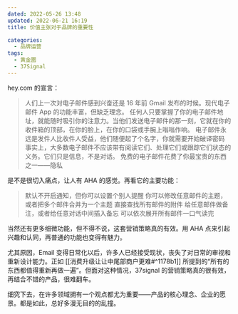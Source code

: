 ```yaml
---
dated: 2022-05-26 13:48
updated: 2022-06-21 16:19
title: 价值主张对于品牌的重要性

categories:
  - 品牌运营
tags:
  - 黄金圈
  - 37Signal
---
```


hey.com 的宣⾔：

> ⼈们上⼀次对电⼦邮件感到兴奋还是 16 年前 Gmail 发布的时候。现代电⼦邮件 App 的功能丰富，但缺乏理念。
> 任何⼈只要掌握了你的电⼦邮件地址，就能随时吸引你的注意⼒。当他们发送电⼦邮件的那⼀刻，它就在你的 收件箱的顶部，在你的脸上，在你的⼝袋或⼿腕上嗡嗡作响。
> 电⼦邮件永远是发件⼈⽐收件⼈受益，他们随便起了个名字，你就需要开始破译密码
> 事实上，⼤多数电⼦邮件不应该带有阅读它们、处理它们或跟踪它们状态的义务。它们只是信息，不是对话。
> 免费的电⼦邮件花费了你最宝贵的东⻄之⼀——隐私

是不是很切入痛点，让人有 AHA 的感觉。再看它的主要功能：

> 默认不开启通知，但你可以设置个别⼈提醒
> 你可以修改任意邮件的主题，或者把多个邮件合并为⼀个主题
> 直接查找所有邮件的附件
> 给任意邮件做备注，或者给任意对话中间插⼊备忘
> 可以依次展开所有邮件⼀⼝⽓读完

当然还有更多细微功能，但不得不说，这套营销策略真的有效。用 AHA 点来引起兴趣和认同，再普通的功能也变得有魅力。

尤其原因，Email 变得日常化以后，许多人已经接受现状，丧失了对日常的审视和重新设计能力。正如 [[消费升级让让中尾部商户更难#^1178b1]] 所提到的“所有的东西都值得重新再做一遍”。但面对这种情况，37signal 的营销策略真的很有效，再结合不错的产品，很难翻车。

细究下去，在许多领域拥有一个观点都尤为重要——产品的核心理念、企业的愿景。都是如此，总好多漫无目的的乱撞。
